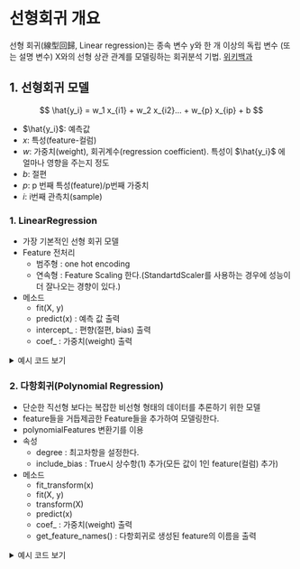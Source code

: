 # 선형회귀 개요

선형 회귀(線型回歸, Linear regression)는 종속 변수 y와 한 개 이상의 독립 변수 (또는 설명 변수) X와의 선형 상관 관계를 모델링하는 회귀분석 기법. [위키백과](https://ko.wikipedia.org/wiki/%EC%84%A0%ED%98%95_%ED%9A%8C%EA%B7%80)

## 1. 선형회귀 모델
$$
\hat{y_i} = w_1 x_{i1} + w_2 x_{i2}... + w_{p} x_{ip} + b
$$


- $\hat{y_i}$: 예측값
- $x$: 특성(feature-컬럼)
- $w$: 가중치(weight), 회귀계수(regression coefficient). 특성이 $\hat{y_i}$ 에 얼마나 영향을 주는지 정도
- $b$: 절편
- $p$: p 번째 특성(feature)/p번째 가중치
- $i$: i번째 관측치(sample)

### 1. LinearRegression
- 가장 기본적인 선형 회귀 모델
- Feature 전처리
    - 범주형 : one hot encoding
    - 연속형 : Feature Scaling 한다.(StandartdScaler를 사용하는 경우에 성능이 더 잘나오는 경향이 있다.)
- 메소드
    - fit(X, y)
    - predict(x) : 예측 값 출력
    - intercept_ : 편향(절편, bias) 출력
    - coef_ : 가중치(weight) 출력
<details>
<summary>예시 코드 보기</summary>

```python
from sklearn.linear_model import LinearRegression

lr = LinearRegression()
lr.fit(X_train_scaled, y_train) # 각 feature에 곱할 weight(가중치), bias(절편)을 찾는다.

# 편향(절편, bias)
print(lr.intercept_)
# 가중치(weight)
print(lr.coef_)
```
</details>

### 2. 다항회귀(Polynomial Regression)
- 단순한 직선형 보다는 복잡한 비선형 형태의 데이터를 추론하기 위한 모델
- feature들을 거듭제곱한 Feature들을 추가하여 모델링한다.
- polynomialFeatures 변환기를 이용
- 속성
  - degree : 최고차항을 설정한다.
  - include_bias : True시 상수항(1) 추가(모든 값이 1인 feature(컬럼) 추가)
- 메소드
  - fit_transform(x) 
  - fit(X, y)
  - transform(X)
  - predict(x) 
  - coef_ : 가중치(weight) 출력
  - get_feature_names() : 다항회귀로 생성된 feature의 이름을 출력
<details>
<summary>예시 코드 보기</summary>

```python
from sklearn.preprocessing import PolynomialFeatures

# 모델 생성
pnf = PolynomialFeatures(degree=2, include_bias=True)
X_poly = pnf.fit_transform(X)
```
</details>
